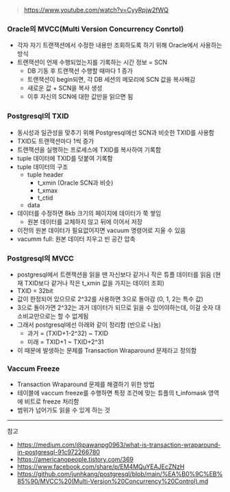 > https://www.youtube.com/watch?v=CyyRpjw2fWQ

### Oracle의 MVCC(Multi Version Concurrency Conrtol)

- 각자 자기 트랜잭션에서 수정한 내용만 조회하도록 하기 위해 Oracle에서 사용하는 방식
- 트랜잭션이 언제 수행되었는지를 기록하는 시간 정보 = SCN
  - DB 기동 후 트랜잭션 수행할 때마다 1 증가
  - 트랜잭션이 begin되면, 각 DB 세션의 메모리에 SCN 값을 복사해감
  - 새로운 값 + SCN을 복사 생성
  - 이후 자신의 SCN에 대한 값만을 읽으면 됨

### Postgresql의 TXID

- 동시성과 일관성을 맞추기 위해 Postgresql에선 SCN과 비슷한 TXID를 사용함
- TXID도 트랜잭션마다 1씩 증가
- 트랜잭션을 실행하는 프로세스에 TXID를 복사하여 기록함
- tuple 데이터에 TXID를 덧붙여 기록함
- tuple 데이터의 구조
  - tuple header
    - t_xmin (Oracle SCN과 비슷)
    - t_xmax
    - t_ctid
  - data
- 데이터를 수정하면 8kb 크기의 페이지에 데이터가 쭉 쌓임
  - 원본 데이터를 교체하지 않고 뒤에 이어서 저장
- 이전의 원본 데이터가 필요없어지면 vacuum 명령어로 지울 수 있음
- vacumm full: 원본 데이터 지우고 빈 공간 압축

### Postgresql의 MVCC

- postgresql에서 트랜잭션을 읽을 땐 자신보다 같거나 작은 튜플 데이터를 읽음 (현재 TXID보다 같거나 작은 t_xmin 값을 가지는 데이터 조회)
- TXID = 32bit
- 값이 한정되어 있으므로 2^32를 사용하면 3으로 돌아감 (0, 1, 2는 특수 값)
- 3으로 돌아가면 2^32는 과거 데이터가 되므로 읽을 수 있어야하는데, 이걸 숫자 대소비교만으로는 할 수 없게됨
- 그래서 postgresql에선 아래와 같이 정리함 (반으로 나눔)
  - 과거 = (TXID+1-2^32) ~ TXID
  - 미래 = TXID+1 ~ TXID+2^31
- 이 때문에 발생하는 문제를 Transaction Wraparound 문제라고 정의함

### Vaccum Freeze

- Transaction Wraparound 문제를 해결하기 위한 방법
- 테이블에 vaccum freeze를 수행하면 특정 조건에 맞는 튜플의 t_infomask 영역에 비트로 freeze 처리함
- 범위가 넘어가도 읽을 수 있게 하는 것

---
참고
- https://medium.com/@pawanpg0963/what-is-transaction-wraparound-in-postgresql-91c972266780
- https://americanopeople.tistory.com/369
- https://www.facebook.com/share/p/EM4MQuYEAJEcZNzH
- https://github.com/junhkang/postgresql/blob/main/%EA%B0%9C%EB%85%90/MVCC%20(Multi-Version%20Concurrency%20Control).md
